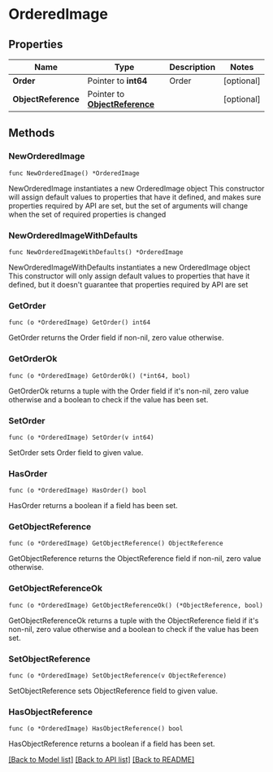 # OrderedImage

## Properties

Name | Type | Description | Notes
------------ | ------------- | ------------- | -------------
**Order** | Pointer to **int64** | Order | [optional] 
**ObjectReference** | Pointer to [**ObjectReference**](ObjectReference.md) |  | [optional] 

## Methods

### NewOrderedImage

`func NewOrderedImage() *OrderedImage`

NewOrderedImage instantiates a new OrderedImage object
This constructor will assign default values to properties that have it defined,
and makes sure properties required by API are set, but the set of arguments
will change when the set of required properties is changed

### NewOrderedImageWithDefaults

`func NewOrderedImageWithDefaults() *OrderedImage`

NewOrderedImageWithDefaults instantiates a new OrderedImage object
This constructor will only assign default values to properties that have it defined,
but it doesn't guarantee that properties required by API are set

### GetOrder

`func (o *OrderedImage) GetOrder() int64`

GetOrder returns the Order field if non-nil, zero value otherwise.

### GetOrderOk

`func (o *OrderedImage) GetOrderOk() (*int64, bool)`

GetOrderOk returns a tuple with the Order field if it's non-nil, zero value otherwise
and a boolean to check if the value has been set.

### SetOrder

`func (o *OrderedImage) SetOrder(v int64)`

SetOrder sets Order field to given value.

### HasOrder

`func (o *OrderedImage) HasOrder() bool`

HasOrder returns a boolean if a field has been set.

### GetObjectReference

`func (o *OrderedImage) GetObjectReference() ObjectReference`

GetObjectReference returns the ObjectReference field if non-nil, zero value otherwise.

### GetObjectReferenceOk

`func (o *OrderedImage) GetObjectReferenceOk() (*ObjectReference, bool)`

GetObjectReferenceOk returns a tuple with the ObjectReference field if it's non-nil, zero value otherwise
and a boolean to check if the value has been set.

### SetObjectReference

`func (o *OrderedImage) SetObjectReference(v ObjectReference)`

SetObjectReference sets ObjectReference field to given value.

### HasObjectReference

`func (o *OrderedImage) HasObjectReference() bool`

HasObjectReference returns a boolean if a field has been set.


[[Back to Model list]](../README.md#documentation-for-models) [[Back to API list]](../README.md#documentation-for-api-endpoints) [[Back to README]](../README.md)


